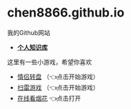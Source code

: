 # chen8866.github.io
我的Github网站<br>
+ [**个人知识库**](https://chen8866.github.io/knowledge/)

这里有一些小游戏，希望你喜欢
<br>


+ [情侣转盘](https://chen8866.github.io/couple/)
（👈点击开始游戏）
+ [扫雷游戏](https://chen8866.github.io/mine-hunter/)
（👈点击开始游戏）
+ [在线看烟花](https://chen8866.github.io/firework/)
👈点击打开
